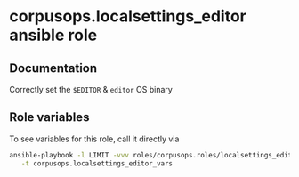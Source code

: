 # corpusops.localsettings_editor ansible role
## Documentation

Correctly set the ``$EDITOR`` & ``editor`` OS binary

## Role variables
To see variables for this role, call it directly via
```bash
ansible-playbook -l LIMIT -vvv roles/corpusops.roles/localsettings_editor/role.yml \
   -t corpusops.localsettings_editor_vars
```
